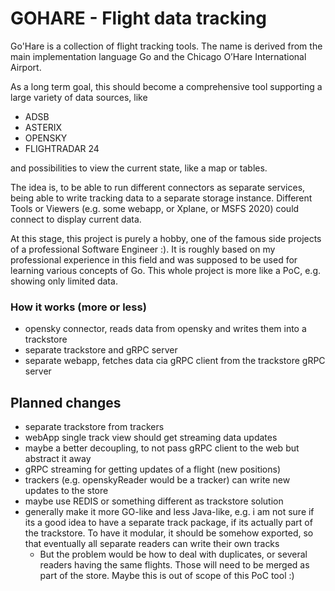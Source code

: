 # GOHARE - Flight data tracking

Go'Hare is a collection of flight tracking tools.
The name is derived from the main implementation language Go and the Chicago O’Hare International Airport.

As a long term goal, this should become a comprehensive tool supporting a large variety of data sources, like

* ADSB
* ASTERIX
* OPENSKY
* FLIGHTRADAR 24

and possibilities to view the current state, like a map or tables.

The idea is, to be able to run different connectors as separate services, being able to write tracking data to a separate storage instance. 
Different Tools or Viewers (e.g. some webapp, or Xplane, or MSFS 2020) could connect to display current data.

At this stage, this project is purely a hobby, one of the famous side projects of a professional Software Engineer :).
It is roughly based on my professional experience in this field and was supposed to be used for learning various concepts of Go.
This whole project is more like a PoC, e.g. showing only limited data.

### How it works (more or less)
* opensky connector, reads data from opensky and writes them into a trackstore
* separate trackstore and gRPC server
* separate webapp, fetches data cia gRPC client from the trackstore gRPC server

## Planned changes
* separate trackstore from trackers
* webApp single track view should get streaming data updates
* maybe a better decoupling, to not pass gRPC client to the web but abstract it away
* gRPC streaming for getting updates of a flight (new positions)
* trackers (e.g. openskyReader would be a tracker) can write new updates to the store
* maybe use REDIS or something different as trackstore solution 
* generally make it more GO-like and less Java-like, e.g. i am not sure if its a good idea to have a separate track package, if its actually part of the trackstore. To have it modular, it should be somehow exported, so that eventually all separate readers can write their own tracks
    * But the problem would be how to deal with duplicates, or several readers having the same flights. Those will need to be merged as part of the store. Maybe this is out of scope of this PoC tool :) 
    